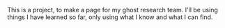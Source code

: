This is a project, to make a page for my ghost research team.  I'll be using things I have learned so far, only using what I know and what I can find. 
